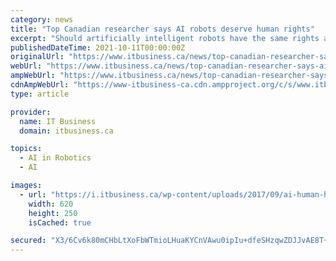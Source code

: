 ```yaml
---
category: news
title: "Top Canadian researcher says AI robots deserve human rights"
excerpt: "Should artificially intelligent robots have the same rights as people? Yes, says one of Canada’s top artificial intelligence (AI) entrepreneurs. Suzanne Gildert is co-founder and chief scientific officer of Kindred AI, a Vancouver startup whose backers ..."
publishedDateTime: 2021-10-11T00:00:00Z
originalUrl: "https://www.itbusiness.ca/news/top-canadian-researcher-says-ai-robots-deserve-human-rights/95730"
webUrl: "https://www.itbusiness.ca/news/top-canadian-researcher-says-ai-robots-deserve-human-rights/95730"
ampWebUrl: "https://www.itbusiness.ca/news/top-canadian-researcher-says-ai-robots-deserve-human-rights/95730?amp=1"
cdnAmpWebUrl: "https://www-itbusiness-ca.cdn.ampproject.org/c/s/www.itbusiness.ca/news/top-canadian-researcher-says-ai-robots-deserve-human-rights/95730?amp=1"
type: article

provider:
  name: IT Business
  domain: itbusiness.ca

topics:
  - AI in Robotics
  - AI

images:
  - url: "https://i.itbusiness.ca/wp-content/uploads/2017/09/ai-human-hands-620x250.jpg"
    width: 620
    height: 250
    isCached: true

secured: "X3/6Cv6k80mCHbLtXoFbWTmioLHuaKYCnVAwu0ipIu+dfeSHzqwZDJJvAE8T+29ajEotY6FZSp8ji68Ge+ptV9ORwQoyiAcFN2jrGUkTFaZqK/0Ze/ZkIK5Ko7XJdWeuuQsnT3KH07rpAVnQSDtxc3vmX/bqXekbcFRGocZw5IbQwNhmBXCVOjtsRr04cDX61AjG3l6Y0zq6Yui8UQKaXE7zLK4cgsbtV4tssYtM2rsaIPeqbfkt7GQmazEeeLvQVSoeKl1pHrGwnEhbf0oMvsIeIs9BMHJkXrfF+KF+r/5ZKHDZs2lxgSFJS7P+TeYUafYpTCGkXdHdTDjczP7EsHiMM2GmumOQHvn9/1KuNxY=;OAnzeDmBSFRjhiHRl8Qv9A=="
---
```


